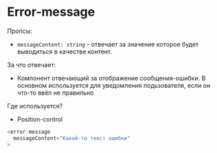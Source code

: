 # Error-message

Пропсы:

- `messageContent: string` - отвечает за значение которое будет выводиться в качестве контент.

За что отвечает:

- Компонент отвечающий за отображение сообщения-ошибки. В основном используется для уведомления подьзователя, если он что-то ввёл не правильно

Где используется?

- Position-control

```ts
<error-message
  messageContent="Какой-то текст ошибки"
>
```
